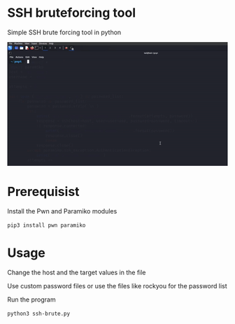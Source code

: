 # SSH bruteforcing tool
Simple SSH brute forcing tool in python

![SSH Demo](.assets/ssh.gif)

# Prerequisist

Install the Pwn and Paramiko modules

`pip3 install pwn paramiko`

# Usage 

Change the host and the target values in the file

Use custom password files or use the files like rockyou for the password list

Run the program 

`python3 ssh-brute.py`



